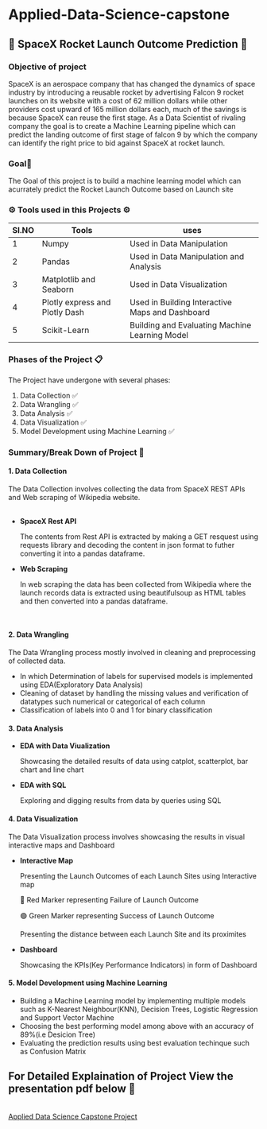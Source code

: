 # Applied-Data-Science-capstone
<h2> 🚀 SpaceX Rocket Launch Outcome Prediction 🚀 </h2>

### Objective of project
SpaceX is an aerospace company that has changed the dynamics of 
space industry by introducing a reusable rocket by advertising Falcon 
9 rocket launches on its website with a cost of 62 million dollars 
while other providers cost upward of 165 million dollars each, much 
of the savings is because SpaceX can reuse the first stage. As a Data 
Scientist of rivaling company the goal is to create a Machine Learning 
pipeline which can predict the landing outcome of first stage of 
falcon 9 by which the company can identify the right price to bid 
against SpaceX at rocket launch. <br>
<h3>Goal🎯</h3>
The Goal of this project is to build a machine learning model which can acurrately predict the Rocket Launch Outcome based on Launch site<br>
<h3> ⚙️ Tools used in this Projects ⚙️ </h3>

| SI.NO | Tools | uses |
| ----- | ----- | ---- |
| 1 | Numpy | Used in Data Manipulation |
| 2 | Pandas | Used in Data Manipulation and Analysis |
| 3 | Matplotlib and Seaborn | Used in Data Visualization |
| 4 | Plotly express and Plotly Dash | Used in Building Interactive Maps and Dashboard |
| 5 | Scikit-Learn | Building and Evaluating Machine Learning Model |

<h3>Phases of the Project 📋 </h3>
The Project have undergone with several phases:
<ol>
  <li>Data Collection ✅ </li>
  <li>Data Wrangling ✅ </li>
  <li>Data Analysis ✅ </li>
  <li>Data Visualization ✅ </li>
  <li>Model Development using Machine Learning ✅ </li>
</ol>
<h3>Summary/Break Down of Project 📜 </h3>
<h4>1. Data Collection</h4>
The Data Collection involves collecting the data from SpaceX REST APIs and Web scraping of Wikipedia website. <br><br>
<ul>
  <li><b>SpaceX Rest API</b>
    <p>The contents from Rest API is extracted by making a GET resquest using requests library and decoding the content in json format to futher converting it into a pandas dataframe.</p>
  </li>
  <li><b>Web Scraping</b>
    <p>In web scraping the data has been collected from Wikipedia where the launch records data is extracted using beautifulsoup as HTML tables and then converted into a pandas dataframe.</p>
  </li>
</ul>
<br>
<h4>2. Data Wrangling</h4>
<p>The Data Wrangling process mostly involved in cleaning and preprocessing of collected data.</p>
<ul>
  <li>In which Determination of labels for supervised models is implemented using EDA(Exploratory Data Analysis)</li>
  <li>Cleaning of dataset by handling the missing values and verification of datatypes such numerical or categorical of each column</li>
  <li>Classification of labels into 0 and 1 for binary classification</li>
</ul>
<h4>3. Data Analysis</h4>
<ul>
  <li><b>EDA with Data Viualization</b>
    <p>Showcasing the detailed results of data using catplot, scatterplot, bar chart and line chart</p>
  </li>
  <li><b>EDA with SQL</b>
    <p>Exploring and digging results from data by queries using SQL</p>
  </li>
</ul>
<h4>4. Data Visualization</h4>
<p>The Data Visualization process involves showcasing the results in visual interactive maps and Dashboard</p>
<ul>
  <li><b>Interactive Map</b>
    <p>Presenting the Launch Outcomes of each Launch Sites using Interactive map</p>
    <p>🔴 Red Marker representing Failure of Launch Outcome</p>
    <p>🟢 Green Marker representing Success of Launch Outcome</p>
    <p>Presenting the distance between each Launch Site and its proximites</p>
  </li>
  <li><b>Dashboard</b>
    <p>Showcasing the KPIs(Key Performance Indicators) in form of Dashboard</p>
  </li>
</ul>
<h4>5. Model Development using Machine Learning</h4>
<ul>
  <li>Building a Machine Learning model by implementing multiple models such as K-Nearest Neighbour(KNN), Decision Trees, Logistic Regression and Support Vector Machine</li>
  <li>Choosing the best performing model among above with an accuracy of 89%(i.e Desicion Tree)</li>
  <li>Evaluating the prediction results using best evaluation techinque such as Confusion Matrix</li>
</ul>
<h2>For Detailed Explaination of Project View the presentation pdf below 📄 </h2> <br>
<a href ="https://github.com/SahaniGuruPrasad/Applied-Data-Science-capstone/blob/main/Ds-capstone%20presentation.pdf">Applied Data Science Capstone Project</a>
